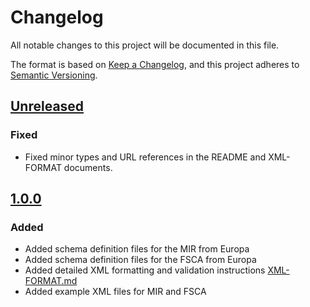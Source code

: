# Changelog

All notable changes to this project will be documented in this file.

The format is based on [Keep a Changelog](https://keepachangelog.com/en/1.0.0/),
and this project adheres to [Semantic Versioning](https://semver.org/spec/v2.0.0.html).

## [Unreleased](https://github.com/charlton-regulatory/meddev-xml/compare/master...develop)

### Fixed

- Fixed minor types and URL references in the README and XML-FORMAT documents.

## [1.0.0](https://github.com/charlton-regulatory/meddev-xml/tree/1.0.0)

### Added 

- Added schema definition files for the MIR from Europa
- Added schema definition files for the FSCA from Europa
- Added detailed XML formatting and validation instructions [XML-FORMAT.md](XML-FORMAT.md)
- Added example XML files for MIR and FSCA
